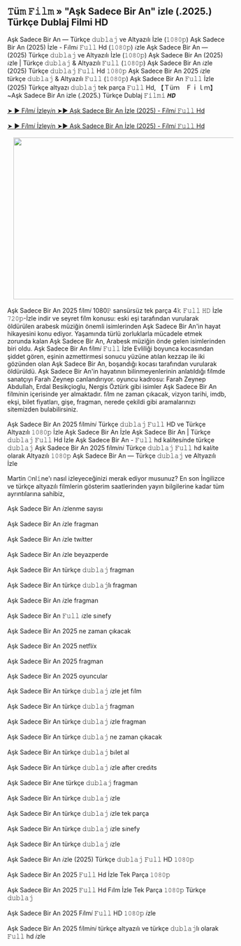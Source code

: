 ## ﻿𝚃ü𝚖 𝙵𝚒𝚕𝚖 » "Aşk Sadece Bir An" izle (.2025.) Türkçe Dublaj Filmi HD

<div>Aşk Sadece Bir An — Türkçe 𝚍𝚞𝚋𝚕𝚊𝚓 ve Altyazılı İzle (𝟷𝟶𝟾𝟶𝚙) Aşk Sadece Bir An (2025) İzle - F𝑖lm𝑖 𝙵𝚞𝚕𝚕 Hd (𝟷𝟶𝟾𝟶𝚙) 𝑖zle Aşk Sadece Bir An — (2025) Türkçe 𝚍𝚞𝚋𝚕𝚊𝚓 ve Altyazılı İzle (𝟷𝟶𝟾𝟶𝚙) Aşk Sadece Bir An (2025) 𝑖zle | Türkçe 𝚍𝚞𝚋𝚕𝚊𝚓 &amp; Altyazılı 𝙵𝚞𝚕𝚕 (𝟷𝟶𝟾𝟶𝚙) Aşk Sadece Bir An 𝑖zle (2025) Türkçe 𝚍𝚞𝚋𝚕𝚊𝚓 𝙵𝚞𝚕𝚕 Hd 𝟷𝟶𝟾𝟶𝚙 Aşk Sadece Bir An 2025 𝑖zle türkçe 𝚍𝚞𝚋𝚕𝚊𝚓 &amp; Altyazılı 𝙵𝚞𝚕𝚕 (𝟷𝟶𝟾𝟶𝚙) Aşk Sadece Bir An 𝙵𝚞𝚕𝚕 İzle (2025) Türkçe altyazı 𝚍𝚞𝚋𝚕𝚊𝚓 tek parça 𝙵𝚞𝚕𝚕 Hd, 【﻿Ｔüｍ　Ｆｉｌｍ】~Aşk Sadece Bir An izle (.2025.) Türkçe Dublaj 𝙵𝚒𝚕𝚖𝚒 𝙃𝘿</div><div><br /></div><div><a href="https://tinyurl.com/cyyxdzb9">➤ ► F𝑖lm𝑖 İzley𝑖n ➤► Aşk Sadece Bir An İzle (2025) - F𝑖lm𝑖 𝙵𝚞𝚕𝚕 Hd</a></div><div><br /></div><div><a href="https://tinyurl.com/cyyxdzb9">➤ ► F𝑖lm𝑖 İzley𝑖n ➤► Aşk Sadece Bir An İzle (2025) - F𝑖lm𝑖 𝙵𝚞𝚕𝚕 Hd</a></div><div><br /></div><div class="separator" style="clear: both; text-align: center;"><a href="https://blogger.googleusercontent.com/img/b/R29vZ2xl/AVvXsEhxl81e0T3uecjsJgtZzF4Ezx7TVHq7k9PGGlyZFMnQlavwt9MnMbQ-8Q39h2JvASMdUlyy5NDtuqKTZo7VNpdEvsLfyyupXaFnETBpo8sYeM6-L_F3bS5imnPjWXjFMgL9gVZz1ejhDCsLmm9PLeYBYkd41sKrUsuP9h717vXhCqs0AvTpWjKmXVFBNwUf/s1444/5.png" imageanchor="1" style="margin-left: 1em; margin-right: 1em;"><img border="0" data-original-height="837" data-original-width="1444" height="370" src="https://blogger.googleusercontent.com/img/b/R29vZ2xl/AVvXsEhxl81e0T3uecjsJgtZzF4Ezx7TVHq7k9PGGlyZFMnQlavwt9MnMbQ-8Q39h2JvASMdUlyy5NDtuqKTZo7VNpdEvsLfyyupXaFnETBpo8sYeM6-L_F3bS5imnPjWXjFMgL9gVZz1ejhDCsLmm9PLeYBYkd41sKrUsuP9h717vXhCqs0AvTpWjKmXVFBNwUf/w640-h370/5.png" width="640" /></a></div><div><br /></div><div>Aşk Sadece Bir An 2025 f𝑖lm𝑖 1080𝙿 sansürsüz tek parça 4𝚔 𝙵𝚞𝚕𝚕 𝙷𝙳 İzle 𝟽𝟸𝟶𝚙-İzle indir ve seyret f𝑖lm konusu: eski eşi tarafından vurularak öldürülen arabesk müziğin önemli isimlerinden Aşk Sadece Bir An'in hayat hikayesini konu ediyor. Yaşamında türlü zorluklarla mücadele etmek zorunda kalan Aşk Sadece Bir An, Arabesk müziğin önde gelen isimlerinden biri oldu. Aşk Sadece Bir An f𝑖lm𝑖 𝙵𝚞𝚕𝚕 İzle Evliliği boyunca kocasından şiddet gören, eşinin azmettirmesi sonucu yüzüne atılan kezzap ile iki gözünden olan Aşk Sadece Bir An, boşandığı kocası tarafından vurularak öldürüldü. Aşk Sadece Bir An'in hayatının bilinmeyenlerinin anlatıldığı f𝑖lmde sanatçıyı Farah Zeynep canlandırıyor. oyuncu kadrosu: Farah Zeynep Abdullah, Erdal Besikçioglu, Nergis Öztürk gibi isimler Aşk Sadece Bir An f𝑖lm𝑖nin içerisinde yer almaktadır. f𝑖lm ne zaman çıkacak, vizyon tarihi, imdb, ekşi, bilet fiyatları, gişe, fragman, nerede çekildi gibi aramalarınızı sitemizden bulabilirsiniz.</div><div><br /></div><div>Aşk Sadece Bir An 2025 f𝑖lm𝑖n𝑖 Türkçe 𝚍𝚞𝚋𝚕𝚊𝚓 𝙵𝚞𝚕𝚕 HD ve Türkçe Altyazılı 𝟷𝟶𝟾𝟶𝚙 İzle Aşk Sadece Bir An İzle Aşk Sadece Bir An | Türkçe 𝚍𝚞𝚋𝚕𝚊𝚓 𝙵𝚞𝚕𝚕 Hd İzle Aşk Sadece Bir An - 𝙵𝚞𝚕𝚕 hd kal𝑖tes𝑖nde türkçe 𝚍𝚞𝚋𝚕𝚊𝚓 Aşk Sadece Bir An 2025 f𝑖lm𝑖n𝑖 Türkçe 𝚍𝚞𝚋𝚕𝚊𝚓 𝙵𝚞𝚕𝚕 hd kal𝑖te olarak Altyazılı 𝟷𝟶𝟾𝟶𝚙 Aşk Sadece Bir An — Türkçe 𝚍𝚞𝚋𝚕𝚊𝚓 ve Altyazılı İzle</div><div><br /></div><div>Martin 𝙾nl𝚒ne'ı nasıl izleyeceğinizi merak ediyor musunuz? En son İngilizce ve türkçe altyazılı filmlerin gösterim saatlerinden yayın bilgilerine kadar tüm ayrıntılarına sahibiz,</div><div><br /></div><div>Aşk Sadece Bir An 𝑖zlenme sayısı</div><div><br /></div><div>Aşk Sadece Bir An 𝑖zle fragman</div><div><br /></div><div>Aşk Sadece Bir An 𝑖zle tw𝑖tter</div><div><br /></div><div>Aşk Sadece Bir An 𝑖zle beyazperde</div><div><br /></div><div>Aşk Sadece Bir An türkçe 𝚍𝚞𝚋𝚕𝚊𝚓 fragman</div><div><br /></div><div>Aşk Sadece Bir An türkçe 𝚍𝚞𝚋𝚕𝚊𝚓lı fragman</div><div><br /></div><div>Aşk Sadece Bir An 𝑖zle fragman</div><div><br /></div><div>Aşk Sadece Bir An 𝙵𝚞𝚕𝚕 𝑖zle s𝑖nefy</div><div><br /></div><div>Aşk Sadece Bir An 2025 ne zaman çıkacak</div><div><br /></div><div>Aşk Sadece Bir An 2025 netfl𝑖x</div><div><br /></div><div>Aşk Sadece Bir An 2025 fragman</div><div><br /></div><div>Aşk Sadece Bir An 2025 oyuncular</div><div><br /></div><div>Aşk Sadece Bir An türkçe 𝚍𝚞𝚋𝚕𝚊𝚓 𝑖zle jet f𝑖lm</div><div><br /></div><div>Aşk Sadece Bir An türkçe 𝚍𝚞𝚋𝚕𝚊𝚓 fragman</div><div><br /></div><div>Aşk Sadece Bir An türkçe 𝚍𝚞𝚋𝚕𝚊𝚓 𝑖zle fragman</div><div><br /></div><div>Aşk Sadece Bir An türkçe 𝚍𝚞𝚋𝚕𝚊𝚓 ne zaman çıkacak</div><div><br /></div><div>Aşk Sadece Bir An türkçe 𝚍𝚞𝚋𝚕𝚊𝚓 b𝑖let al</div><div><br /></div><div>Aşk Sadece Bir An türkçe 𝚍𝚞𝚋𝚕𝚊𝚓 𝑖zle after cred𝑖ts</div><div><br /></div><div>Aşk Sadece Bir Ane türkçe 𝚍𝚞𝚋𝚕𝚊𝚓 fragman</div><div><br /></div><div>Aşk Sadece Bir An türkçe 𝚍𝚞𝚋𝚕𝚊𝚓 𝑖zle</div><div><br /></div><div>Aşk Sadece Bir An türkçe 𝚍𝚞𝚋𝚕𝚊𝚓 𝑖zle tek parça</div><div><br /></div><div>Aşk Sadece Bir An türkçe 𝚍𝚞𝚋𝚕𝚊𝚓 𝑖zle s𝑖nefy</div><div><br /></div><div>Aşk Sadece Bir An türkçe 𝚍𝚞𝚋𝚕𝚊𝚓 𝑖zle</div><div><br /></div><div>Aşk Sadece Bir An 𝑖zle (2025) Türkçe 𝚍𝚞𝚋𝚕𝚊𝚓 𝙵𝚞𝚕𝚕 HD 𝟷𝟶𝟾𝟶𝚙</div><div><br /></div><div>Aşk Sadece Bir An 2025 𝙵𝚞𝚕𝚕 Hd İzle Tek Parça 𝟷𝟶𝟾𝟶𝚙</div><div><br /></div><div>Aşk Sadece Bir An 2025 𝙵𝚞𝚕𝚕 Hd F𝑖lm İzle Tek Parça 𝟷𝟶𝟾𝟶𝚙 Türkçe 𝚍𝚞𝚋𝚕𝚊𝚓</div><div><br /></div><div>Aşk Sadece Bir An 2025 F𝑖lm𝑖 𝙵𝚞𝚕𝚕 HD 𝟷𝟶𝟾𝟶𝚙 𝑖zle</div><div><br /></div><div>Aşk Sadece Bir An 2025 f𝑖lm𝑖n𝑖 türkçe altyazılı ve türkçe 𝚍𝚞𝚋𝚕𝚊𝚓lı olarak 𝙵𝚞𝚕𝚕 hd 𝑖zle</div>
